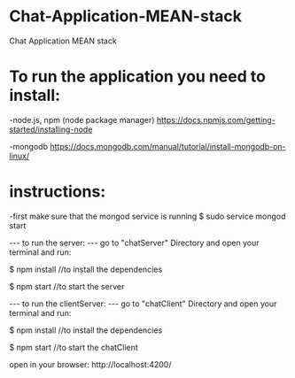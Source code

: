 # Chat-Application-MEAN-stack
Chat Application MEAN stack


  To run the application you need to install:
  ============================================

  -node.js, npm (node package manager)
    https://docs.npmjs.com/getting-started/installing-node

  -mongodb
    https://docs.mongodb.com/manual/tutorial/install-mongodb-on-linux/


  instructions:
  =============

  -first make sure that the mongod service is running
  $ sudo service mongod start

  --- to run the server: ---
  go to "chatServer" Directory and open your terminal and run:

  $ npm install
  //to install the dependencies

  $ npm start
  //to start the server

  --- to run the clientServer: ---
  go to "chatClient" Directory and open your terminal and run:

  $ npm install
  //to install the dependencies

  $ npm start
  //to start the chatClient

  open in your browser:  http://localhost:4200/
